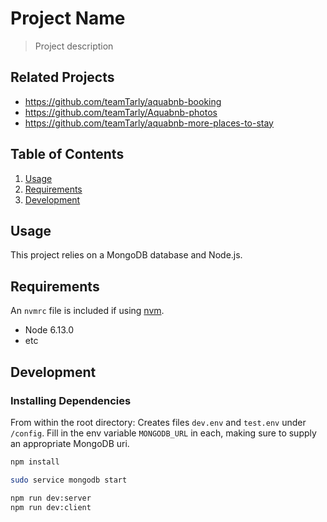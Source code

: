# Project Name

> Project description

## Related Projects

- https://github.com/teamTarly/aquabnb-booking
- https://github.com/teamTarly/Aquabnb-photos
- https://github.com/teamTarly/aquabnb-more-places-to-stay

## Table of Contents

1. [Usage](#Usage)
1. [Requirements](#requirements)
1. [Development](#development)

## Usage

This project relies on a MongoDB database and Node.js.

## Requirements

An `nvmrc` file is included if using [nvm](https://github.com/creationix/nvm).

- Node 6.13.0
- etc

## Development

### Installing Dependencies

From within the root directory:
Creates files `dev.env` and `test.env` under `/config`.
Fill in the env variable `MONGODB_URL` in each, making sure to supply an appropriate MongoDB uri.

```sh
npm install

sudo service mongodb start

npm run dev:server
npm run dev:client
```
